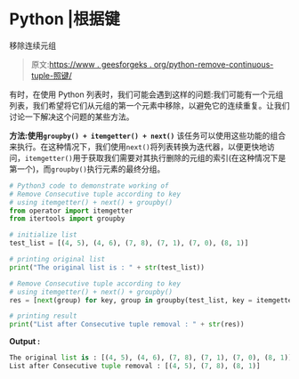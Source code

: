 # Python |根据键

移除连续元组

> 原文:[https://www . geesforgeks . org/python-remove-continuous-tuple-照键/](https://www.geeksforgeeks.org/python-remove-consecutive-tuple-according-to-key/)

有时，在使用 Python 列表时，我们可能会遇到这样的问题:我们可能有一个元组列表，我们希望将它们从元组的第一个元素中移除，以避免它的连续重复。让我们讨论一下解决这个问题的某些方法。

**方法:使用`groupby() + itemgetter() + next()`**
该任务可以使用这些功能的组合来执行。在这种情况下，我们使用`next()`将列表转换为迭代器，以便更快地访问，`itemgetter()`用于获取我们需要对其执行删除的元组的索引(在这种情况下是第一个)，而`groupby()`执行元素的最终分组。

```py
# Python3 code to demonstrate working of
# Remove Consecutive tuple according to key
# using itemgetter() + next() + groupby()
from operator import itemgetter
from itertools import groupby

# initialize list
test_list = [(4, 5), (4, 6), (7, 8), (7, 1), (7, 0), (8, 1)]

# printing original list
print("The original list is : " + str(test_list))

# Remove Consecutive tuple according to key
# using itemgetter() + next() + groupby()
res = [next(group) for key, group in groupby(test_list, key = itemgetter(0))]

# printing result
print("List after Consecutive tuple removal : " + str(res))
```

**Output :**

```py
The original list is : [(4, 5), (4, 6), (7, 8), (7, 1), (7, 0), (8, 1)]
List after Consecutive tuple removal : [(4, 5), (7, 8), (8, 1)]

```